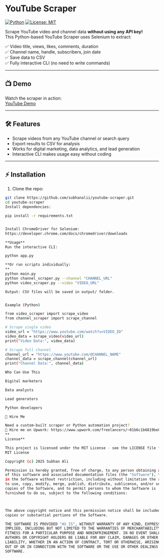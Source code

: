 # YouTube Scraper

[![Python](https://img.shields.io/badge/python-3.10-blue)](https://www.python.org/)
[![License: MIT](https://img.shields.io/badge/License-MIT-yellow.svg)](LICENSE)

Scrape YouTube video and channel data **without using any API key!**  
This Python-based YouTube Scraper uses Selenium to extract:

✅ Video title, views, likes, comments, duration  
✅ Channel name, handle, subscribers, join date  
✅ Save data to CSV  
✅ Fully interactive CLI (no need to write commands)

---

## 📺 Demo
Watch the scraper in action:  
[YouTube Demo](https://www.youtube.com/watch?v=u4PV3uRqpR0)

---

## 🛠 Features
- Scrape videos from any YouTube channel or search query  
- Export results to CSV for analysis  
- Works for digital marketing, data analytics, and lead generation  
- Interactive CLI makes usage easy without coding

---

## ⚡ Installation

1. Clone the repo:
```bash
git clone https://github.com/subhanalii/youtube-scraper.git
cd youtube-scraper
Install dependencies:

pip install -r requirements.txt


Install ChromeDriver for Selenium:
https://developer.chrome.com/docs/chromedriver/downloads

**Usage**
Run the interactive CLI:

python app.py

**Or run scripts individually:
**
python main.py
python channel_scraper.py --channel "CHANNEL_URL"
python video_scraper.py --video "VIDEO_URL"

Output: CSV files will be saved in output/ folder.


Example (Python)

from video_scraper import scrape_video
from channel_scraper import scrape_channel

# Scrape single video
video_url = "https://www.youtube.com/watch?v=VIDEO_ID"
video_data = scrape_video(video_url)
print("Video Data:", video_data)

# Scrape full channel
channel_url = "https://www.youtube.com/@CHANNEL_NAME"
channel_data = scrape_channel(channel_url)
print("Channel Data:", channel_data)

Who Can Use This

Digital marketers

Data analysts

Lead generators

Python developers

💼 Hire Me

Need a custom-built scraper or Python automation project?
📩 Hire me on Upwork: https://www.upwork.com/freelancers/~01b6c1b6819be875f2?mp_source=share
**
License**

This project is licensed under the MIT License - see the LICENSE file for details.
MIT License

Copyright (c) 2025 Subhan Ali

Permission is hereby granted, free of charge, to any person obtaining a copy
of this software and associated documentation files (the "Software"), to deal
in the Software without restriction, including without limitation the rights
to use, copy, modify, merge, publish, distribute, sublicense, and/or sell
copies of the Software, and to permit persons to whom the Software is
furnished to do so, subject to the following conditions:



The above copyright notice and this permission notice shall be included in all
copies or substantial portions of the Software.

THE SOFTWARE IS PROVIDED "AS IS", WITHOUT WARRANTY OF ANY KIND, EXPRESS OR
IMPLIED, INCLUDING BUT NOT LIMITED TO THE WARRANTIES OF MERCHANTABILITY,
FITNESS FOR A PARTICULAR PURPOSE AND NONINFRINGEMENT. IN NO EVENT SHALL THE
AUTHORS OR COPYRIGHT HOLDERS BE LIABLE FOR ANY CLAIM, DAMAGES OR OTHER
LIABILITY, WHETHER IN AN ACTION OF CONTRACT, TORT OR OTHERWISE, ARISING FROM,
OUT OF OR IN CONNECTION WITH THE SOFTWARE OR THE USE OR OTHER DEALINGS IN THE
SOFTWARE.
